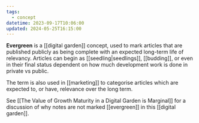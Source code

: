 ```yaml
---
tags:
  - concept
datetime: 2023-09-17T10:06:00
updated: 2024-05-25T16:15:00
---
```

**Evergreen** is a [[digital garden]] concept, used to mark articles that are published publicly as being complete with an expected long-term life of relevancy. Articles can begin as [[seedling|seedlings]], [[budding]], or even in their final status dependent on how much development work is done in private vs public.

The term is also used in [[marketing]] to categorise articles which are expected to, or have, relevance over the long term.

See [[The Value of Growth Maturity in a Digital Garden is Marginal]] for a discussion of why notes are not marked [[evergreen]] in this [[digital garden]].